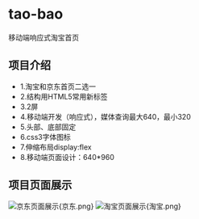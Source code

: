 # tao-bao
移动端响应式淘宝首页

## 项目介绍

- 1.淘宝和京东首页二选一
- 2.结构用HTML5常用新标签
- 3.2屏
- 4.移动端开发（响应式），媒体查询最大640，最小320
- 5.头部、底部固定
- 6.css3字体图标
- 7.伸缩布局display:flex
- 8.移动端页面设计：640*960

## 项目页面展示

![京东页面展示](){京东.png}
![淘宝页面展示](){淘宝.png}
